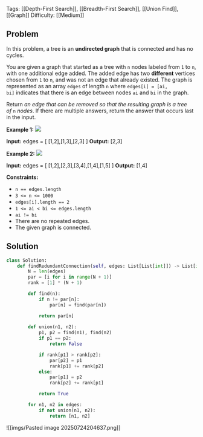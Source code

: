 Tags: [[Depth-First Search]], [[Breadth-First Search]], [[Union Find]], [[Graph]]
Difficulty: [[Medium]]
## Problem
In this problem, a tree is an **undirected graph** that is connected and has no cycles.

You are given a graph that started as a tree with `n` nodes labeled from `1` to `n`, with one additional edge added. The added edge has two **different** vertices chosen from `1` to `n`, and was not an edge that already existed. The graph is represented as an array `edges` of length `n` where `edges[i] = [ai, bi]` indicates that there is an edge between nodes `ai` and `bi` in the graph.

Return _an edge that can be removed so that the resulting graph is a tree of_ `n` _nodes_. If there are multiple answers, return the answer that occurs last in the input.

**Example 1:**
![](https://assets.leetcode.com/uploads/2021/05/02/reduntant1-1-graph.jpg)

**Input:** edges = [ [1,2],[1,3],[2,3] ]
**Output:** [2,3]

**Example 2:**
![](https://assets.leetcode.com/uploads/2021/05/02/reduntant1-2-graph.jpg)

**Input:** edges = [ [1,2],[2,3],[3,4],[1,4],[1,5] ]
**Output:** [1,4]

**Constraints:**
- `n == edges.length`
- `3 <= n <= 1000`
- `edges[i].length == 2`
- `1 <= ai < bi <= edges.length`
- `ai != bi`
- There are no repeated edges.
- The given graph is connected.

## Solution
```python
class Solution:
    def findRedundantConnection(self, edges: List[List[int]]) -> List[int]:
        N = len(edges)
        par = [i for i in range(N + 1)]
        rank = [1] * (N + 1)

        def find(n):
            if n != par[n]:
                par[n] = find(par[n])

            return par[n]
        
        def union(n1, n2):
            p1, p2 = find(n1), find(n2)
            if p1 == p2:
                return False

            if rank[p1] > rank[p2]:
                par[p2] = p1
                rank[p1] += rank[p2]
            else:
                par[p1] = p2
                rank[p2] += rank[p1]

            return True

        for n1, n2 in edges:
            if not union(n1, n2):
                return [n1, n2]
```

![[imgs/Pasted image 20250724204637.png]]